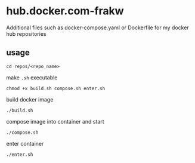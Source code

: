 # hub.docker.com-frakw
Additional files such as docker-compose.yaml or Dockerfile for my docker hub repositories
## usage
```console
cd repos/<repo_name>
```
make `.sh` executable
```console
chmod +x build.sh compose.sh enter.sh
```
build docker image
```console
./build.sh
```
compose image into container and start
```console
./compose.sh
```
enter container
```console
./enter.sh
```